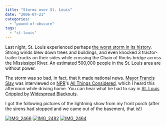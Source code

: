 ```yaml
---
title: "Storms over St. Louis"
date: "2006-07-21"
categories: 
  - "pound-of-obscure"
tags: 
  - "st-louis"
---
```


Last night, St. Louis experienced perhaps [the worst storm in its history](http://news.google.com/news?hl=en&ned=&ie=UTF-8&q=St.+Louis+storm+July&btnG=Search+News "Google search - St. Louis storm July"). Strong winds blew down trees and buildings, and even knocked 3 tractor-trailer trucks on their sides while crossing the Chain of Rocks bridge across the Mississippi River. An estimated 500,000 people in the St. Louis area are without power.

The storm was so bad, in fact, that it made national news. [Mayor Francis Slay](http://stlouis.missouri.org/citygov/mayor/mayorbio.html "Official Biography - Mayor Francis Slay") was interviewed on [NPR](http://www.npr.org "National Public Radio")'s [All Things Considered](http://www.npr.org/templates/story/story.php?storyId=2 "NPR - All Things Considered"), which I heard this afternoon while driving home. You can hear what he had to say in [St. Louis Crippled by Widespread Blackouts](http://www.npr.org/templates/story/story.php?storyId=5571395 "NPR All Things Considered - St. Louis Crippled by Widespread Blackouts").

I got the following pictures of the lightning show from my front porch (after the sirens had stopped and we came out of the basement, that is!)

[![IMG_2466](images/193715564_049a05eebf_m.jpg)](http://www.flickr.com/photos/gbrettmiller/193715564/) [![IMG_2482](images/193715565_120fbcdad2_m.jpg)](http://www.flickr.com/photos/gbrettmiller/193715565/) [![IMG_2464](images/193715561_60ed8c5f7e_m.jpg)](http://www.flickr.com/photos/gbrettmiller/193715561/)

